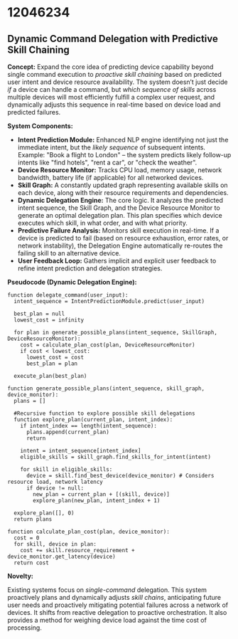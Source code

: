 # 12046234

## Dynamic Command Delegation with Predictive Skill Chaining

**Concept:** Expand the core idea of predicting device capability beyond single command execution to *proactive skill chaining* based on predicted user intent and device resource availability. The system doesn’t just decide *if* a device can handle a command, but *which sequence of skills* across multiple devices will most efficiently fulfill a complex user request, and dynamically adjusts this sequence in real-time based on device load and predicted failures.

**System Components:**

*   **Intent Prediction Module:**  Enhanced NLP engine identifying not just the immediate intent, but the *likely sequence* of subsequent intents. Example: "Book a flight to London" – the system predicts likely follow-up intents like "find hotels", "rent a car", or "check the weather".
*   **Device Resource Monitor:** Tracks CPU load, memory usage, network bandwidth, battery life (if applicable) for all networked devices.
*   **Skill Graph:** A constantly updated graph representing available skills on each device, along with their resource requirements and dependencies.
*   **Dynamic Delegation Engine:** The core logic. It analyzes the predicted intent sequence, the Skill Graph, and the Device Resource Monitor to generate an optimal delegation plan. This plan specifies which device executes which skill, in what order, and with what priority.
*   **Predictive Failure Analysis:** Monitors skill execution in real-time. If a device is predicted to fail (based on resource exhaustion, error rates, or network instability), the Delegation Engine automatically re-routes the failing skill to an alternative device.
*   **User Feedback Loop:** Gathers implicit and explicit user feedback to refine intent prediction and delegation strategies.

**Pseudocode (Dynamic Delegation Engine):**

```
function delegate_command(user_input):
  intent_sequence = IntentPredictionModule.predict(user_input)
  
  best_plan = null
  lowest_cost = infinity

  for plan in generate_possible_plans(intent_sequence, SkillGraph, DeviceResourceMonitor):
    cost = calculate_plan_cost(plan, DeviceResourceMonitor) 
    if cost < lowest_cost:
      lowest_cost = cost
      best_plan = plan
      
  execute_plan(best_plan)
  
function generate_possible_plans(intent_sequence, skill_graph, device_monitor):
  plans = []
  
  #Recursive function to explore possible skill delegations
  function explore_plan(current_plan, intent_index):
    if intent_index == length(intent_sequence):
      plans.append(current_plan)
      return

    intent = intent_sequence[intent_index]
    eligible_skills = skill_graph.find_skills_for_intent(intent)

    for skill in eligible_skills:
      device = skill.find_best_device(device_monitor) # Considers resource load, network latency
      if device != null:
        new_plan = current_plan + [(skill, device)]
        explore_plan(new_plan, intent_index + 1)
  
  explore_plan([], 0)
  return plans

function calculate_plan_cost(plan, device_monitor):
  cost = 0
  for skill, device in plan:
    cost += skill.resource_requirement + device_monitor.get_latency(device)
  return cost
```

**Novelty:**

Existing systems focus on *single-command* delegation. This system proactively plans and dynamically adjusts *skill chains*, anticipating future user needs and proactively mitigating potential failures across a network of devices. It shifts from reactive delegation to proactive orchestration. It also provides a method for weighing device load against the time cost of processing.
